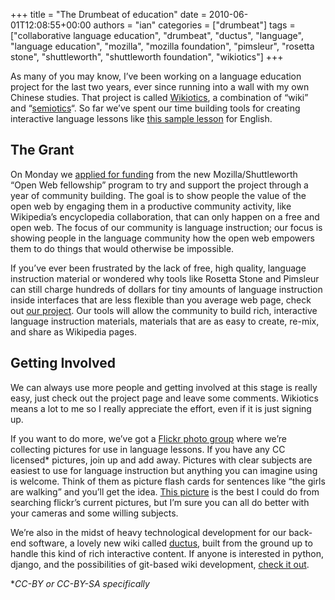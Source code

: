 +++
title = "The Drumbeat of education"
date = 2010-06-01T12:08:55+00:00
authors = "ian"
categories = ["drumbeat"]
tags = ["collaborative language education", "drumbeat", "ductus", "language", "language education", "mozilla", "mozilla foundation", "pimsleur", "rosetta stone", "shuttleworth", "shuttleworth foundation", "wikiotics"]
+++

As many of you may know, I’ve been working on a language education project for the last two years, ever since running into a wall with my own Chinese studies. That project is called [Wikiotics](https://wikiotics.org/ "Wikiotics"), a combination of “wiki” and “[semiotics](https://en.wiktionary.org/wiki/semiotics "semiotics")“. So far we’ve spent our time building tools for creating interactive language lessons like [this sample lesson](https://wikiotics.org/en/Introduction "English - Introduction") for English.

## The Grant

On Monday we [applied for funding](http://web.archive.org/web/20160326005113/http://www.drumbeat.org/project/wikiotics-tools-and-materials-collaborative-language-education/about) from the new Mozilla/Shuttleworth “Open Web fellowship” program to try and support the project through a year of community building. The goal is to show people the value of the open web by engaging them in a productive community activity, like Wikipedia’s encyclopedia collaboration, that can only happen on a free and open web. The focus of our community is language instruction; our focus is showing people in the language community how the open web empowers them to do things that would otherwise be impossible.

If you’ve ever been frustrated by the lack of free, high quality, language instruction material or wondered why tools like Rosetta Stone and Pimsleur can still charge hundreds of dollars for tiny amounts of language instruction inside interfaces that are less flexible than you average web page, check out [our project](http://web.archive.org/web/20160326005113/https://drumbeat.org/en-US/projects/wikiotics-tools-and-materials-for-collaborative-la/). Our tools will allow the community to build rich, interactive language instruction materials, materials that are as easy to create, re-mix, and share as Wikipedia pages.

## Getting Involved

We can always use more people and getting involved at this stage is really easy, just check out the project page and leave some comments. Wikiotics means a lot to me so I really appreciate the effort, even if it is just signing up.

If you want to do more, we’ve got a [Flickr photo group](https://www.flickr.com/groups/wikiotics/) where we’re collecting pictures for use in language lessons. If you have any CC licensed* pictures, join up and add away. Pictures with clear subjects are easiest to use for language instruction but anything you can imagine using is welcome. Think of them as picture flash cards for sentences like “the girls are walking” and you’ll get the idea. [This picture](http://web.archive.org/web/20160326005113/http://alpha.wikiotics.org/urn/sha384/Vh9lEor4TsKaIEnUTtwOVYyqOjIvwUU-ZlvETxSUY9h5lr38G7ZZz4dwhK_Qtw9J?view=image) is the best I could do from searching flickr’s current pictures, but I’m sure you can all do better with your cameras and some willing subjects.

We’re also in the midst of heavy technological development for our back-end software, a lovely new wiki called [ductus](http://web.archive.org/web/20160326005113/http://code.ductus.us/), built from the ground up to handle this kind of rich interactive content. If anyone is interested in python, django, and the possibilities of git-based wiki development, [check it out](http://web.archive.org/web/20160326005113/http://code.ductus.us/).

**CC-BY or CC-BY-SA specifically*

